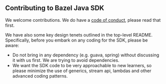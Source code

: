 ## Contributing to Bazel Java SDK

We welcome contributions.
We do have a [code of conduct](CODE_OF_CONDUCT.md), please read that first.

We have also some key design tenets outlined in the top-level README.
Specifically, before you embark on any coding for the SDK, please be aware:
- Do not bring in any dependency (e.g. guava, spring) without discussing it with us first. We are trying to avoid dependencies.
- We want the SDK code to be very approachable to new learners, so please minimize the use of generics, stream api, lambdas and other advanced coding patterns.
